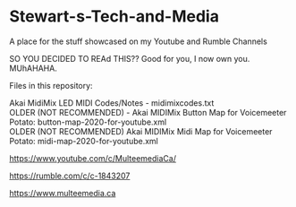 # Stewart-s-Tech-and-Media
A place for the stuff showcased on my Youtube and Rumble Channels

SO YOU DECIDED TO REAd THIS?? Good for you, I now own you. MUhAHAHA.

Files in this repository:

Akai MidiMix LED MIDI Codes/Notes - midimixcodes.txt  
OLDER (NOT RECOMMENDED) - Akai MIDIMix Button Map for Voicemeeter Potato: button-map-2020-for-youtube.xml  
OLDER (NOT RECOMMENDED) Akai MIDIMix Midi Map for Voicemeeter Potato: midi-map-2020-for-youtube.xml  


https://www.youtube.com/c/MulteemediaCa/

https://rumble.com/c/c-1843207

https://www.multeemedia.ca
